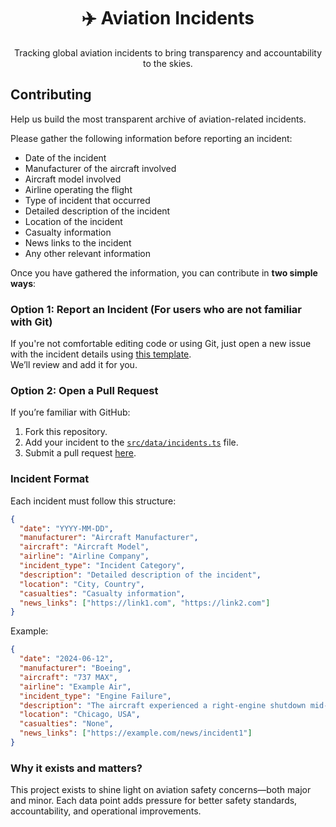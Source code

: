 <div align="center">
  <h1>✈️ Aviation Incidents</h1>
  <p>Tracking global aviation incidents to bring transparency and accountability to the skies.</p>
</div>

## Contributing

Help us build the most transparent archive of aviation-related incidents.

Please gather the following information before reporting an incident:
- Date of the incident
- Manufacturer of the aircraft involved
- Aircraft model involved
- Airline operating the flight
- Type of incident that occurred
- Detailed description of the incident
- Location of the incident
- Casualty information
- News links to the incident
- Any other relevant information

Once you have gathered the information, you can contribute in **two simple ways**:

### Option 1: Report an Incident (For users who are not familiar with Git)

If you're not comfortable editing code or using Git, just open a new issue with the incident details using [this template](https://github.com/pradumnasaraf/aviationincidents/issues/new?assignees=&labels=incident&template=incident_report.yaml).  
We’ll review and add it for you.

### Option 2: Open a Pull Request

If you’re familiar with GitHub:
1. Fork this repository.
2. Add your incident to the [`src/data/incidents.ts`](src/data/incidents.ts) file.
3. Submit a pull request [here](https://github.com/pradumnasaraf/aviationincidents/pulls).

### Incident Format

Each incident must follow this structure:

```json
{
  "date": "YYYY-MM-DD",         
  "manufacturer": "Aircraft Manufacturer",
  "aircraft": "Aircraft Model",      
  "airline": "Airline Company",       
  "incident_type": "Incident Category",
  "description": "Detailed description of the incident",
  "location": "City, Country",     
  "casualties": "Casualty information",
  "news_links": ["https://link1.com", "https://link2.com"]
}
```

Example:
```json
{
  "date": "2024-06-12",
  "manufacturer": "Boeing",
  "aircraft": "737 MAX",
  "airline": "Example Air",
  "incident_type": "Engine Failure",
  "description": "The aircraft experienced a right-engine shutdown mid-flight. Emergency landing executed safely.",
  "location": "Chicago, USA",
  "casualties": "None",
  "news_links": ["https://example.com/news/incident1"]
}
```

### Why it exists and matters?

This project exists to shine light on aviation safety concerns—both major and minor. Each data point adds pressure for better safety standards, accountability, and operational improvements.
